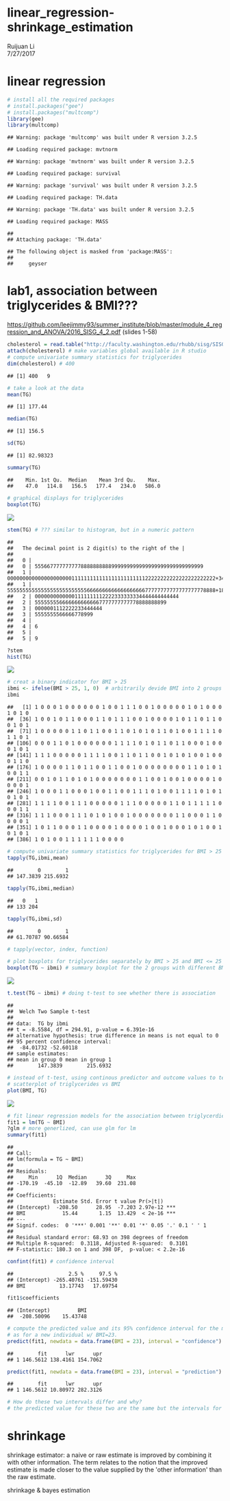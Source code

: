 # linear_regression-shrinkage_estimation
Ruijuan Li  
7/27/2017  

# linear regression 

```r
# install all the required packages 
# install.packages("gee")
# install.packages("multcomp")
library(gee)
library(multcomp)
```

```
## Warning: package 'multcomp' was built under R version 3.2.5
```

```
## Loading required package: mvtnorm
```

```
## Warning: package 'mvtnorm' was built under R version 3.2.5
```

```
## Loading required package: survival
```

```
## Warning: package 'survival' was built under R version 3.2.5
```

```
## Loading required package: TH.data
```

```
## Warning: package 'TH.data' was built under R version 3.2.5
```

```
## Loading required package: MASS
```

```
## 
## Attaching package: 'TH.data'
```

```
## The following object is masked from 'package:MASS':
## 
##     geyser
```

# lab1, association between triglycerides & BMI??? 
https://github.com/leejimmy93/summer_institute/blob/master/module_4_regression_and_ANOVA/2016_SISG_4_2.pdf (slides 1-58)

```r
cholesterol = read.table("http://faculty.washington.edu/rhubb/sisg/SISG-Data-cholesterol.txt", header=T)
attach(cholesterol) # make variables global available in R studio 
# compute univariate summary statistics for triglycerides
dim(cholesterol) # 400 
```

```
## [1] 400   9
```

```r
# take a look at the data 
mean(TG)
```

```
## [1] 177.44
```

```r
median(TG)
```

```
## [1] 156.5
```

```r
sd(TG)
```

```
## [1] 82.98323
```

```r
summary(TG)
```

```
##    Min. 1st Qu.  Median    Mean 3rd Qu.    Max. 
##    47.0   114.8   156.5   177.4   234.0   586.0
```

```r
# graphical displays for triglycerides
boxplot(TG)
```

![](linear_regression-shrinkage_estimation_files/figure-html/unnamed-chunk-2-1.png)<!-- -->

```r
stem(TG) # ??? similar to histogram, but in a numeric pattern 
```

```
## 
##   The decimal point is 2 digit(s) to the right of the |
## 
##   0 | 
##   0 | 5556677777777778888888888999999999999999999999999999999
##   1 | 00000000000000000000011111111111111111111111122222222222222222222222+34
##   1 | 55555555555555555555555555666666666666666666677777777777777777778888+18
##   2 | 00000000000001111111112222333333334444444444444
##   2 | 5555555566666666666667777777777778888888899
##   3 | 0000001112222233444444
##   3 | 5555555566666778999
##   4 | 
##   4 | 6
##   5 | 
##   5 | 9
```

```r
?stem
hist(TG)
```

![](linear_regression-shrinkage_estimation_files/figure-html/unnamed-chunk-2-2.png)<!-- -->

```r
# creat a binary indicator for BMI > 25 
ibmi <- ifelse(BMI > 25, 1, 0)  # arbitrarily devide BMI into 2 groups 
ibmi
```

```
##   [1] 1 0 0 0 1 0 0 0 0 0 0 1 0 0 1 1 1 0 0 1 0 0 0 0 0 1 0 1 0 0 0 1 0 1 0
##  [36] 1 0 0 1 0 1 1 0 0 0 1 1 0 1 1 1 0 0 1 0 0 0 0 1 0 1 1 0 1 1 0 0 1 0 1
##  [71] 1 0 0 0 0 0 1 1 0 1 1 0 0 1 1 0 1 0 1 0 1 1 0 1 0 0 1 1 1 1 0 1 1 0 1
## [106] 0 0 0 1 1 0 1 0 0 0 0 0 0 1 1 1 1 0 1 0 1 1 0 1 1 0 0 0 1 0 0 0 1 0 1
## [141] 1 1 1 0 0 0 0 0 1 1 1 1 0 0 1 1 0 1 1 0 0 1 0 1 0 1 0 0 1 0 0 0 1 1 0
## [176] 1 0 0 0 0 1 1 0 1 1 0 0 1 1 0 0 1 0 0 0 0 0 0 0 0 1 1 0 1 0 1 0 0 1 1
## [211] 0 0 1 0 1 1 0 1 0 1 0 0 0 0 0 0 0 1 1 0 0 1 0 0 1 0 0 0 0 1 0 0 0 0 1
## [246] 1 0 0 0 1 1 0 0 0 1 0 0 1 1 0 0 1 1 1 0 1 0 0 1 1 1 1 0 1 0 1 0 1 0 1
## [281] 1 1 1 1 0 0 1 1 1 0 0 0 0 0 1 1 1 0 0 0 0 0 1 1 0 1 1 1 1 1 0 0 0 1 1
## [316] 1 1 1 0 0 0 1 1 1 0 1 0 1 0 0 1 0 0 0 0 0 0 0 1 1 0 0 0 1 1 0 0 0 0 1
## [351] 1 0 1 1 0 0 0 1 1 0 0 0 0 1 0 0 0 0 1 0 0 1 0 0 0 1 0 1 0 0 1 0 1 0 1
## [386] 1 0 1 0 0 1 1 1 1 1 1 0 0 0 0
```

```r
# compute univariate summary statistics for triglycerides for BMI > 25 and BMI <= 25
tapply(TG,ibmi,mean)
```

```
##        0        1 
## 147.3839 215.6932
```

```r
tapply(TG,ibmi,median)
```

```
##   0   1 
## 133 204
```

```r
tapply(TG,ibmi,sd)
```

```
##        0        1 
## 61.70787 90.66584
```

```r
# tapply(vector, index, function)

# plot boxplots for triglycerides separately by BMI > 25 and BMI <= 25
boxplot(TG ~ ibmi) # summary boxplot for the 2 groups with different BMI 
```

![](linear_regression-shrinkage_estimation_files/figure-html/unnamed-chunk-2-3.png)<!-- -->

```r
t.test(TG ~ ibmi) # doing t-test to see whether there is association 
```

```
## 
## 	Welch Two Sample t-test
## 
## data:  TG by ibmi
## t = -8.5584, df = 294.91, p-value = 6.391e-16
## alternative hypothesis: true difference in means is not equal to 0
## 95 percent confidence interval:
##  -84.01732 -52.60118
## sample estimates:
## mean in group 0 mean in group 1 
##        147.3839        215.6932
```

```r
# instead of t-test, using continous predictor and outcome values to test for association 
# scatterplot of triglycerides vs BMI
plot(BMI, TG)
```

![](linear_regression-shrinkage_estimation_files/figure-html/unnamed-chunk-2-4.png)<!-- -->

```r
# fit linear regression models for the association between triglycerdies and BMI
fit1 = lm(TG ~ BMI)
?glm # more generlized, can use glm for lm 
summary(fit1)
```

```
## 
## Call:
## lm(formula = TG ~ BMI)
## 
## Residuals:
##     Min      1Q  Median      3Q     Max 
## -170.19  -45.10  -12.89   39.60  231.08 
## 
## Coefficients:
##             Estimate Std. Error t value Pr(>|t|)    
## (Intercept)  -208.50      28.95  -7.203 2.97e-12 ***
## BMI            15.44       1.15  13.429  < 2e-16 ***
## ---
## Signif. codes:  0 '***' 0.001 '**' 0.01 '*' 0.05 '.' 0.1 ' ' 1
## 
## Residual standard error: 68.93 on 398 degrees of freedom
## Multiple R-squared:  0.3118,	Adjusted R-squared:  0.3101 
## F-statistic: 180.3 on 1 and 398 DF,  p-value: < 2.2e-16
```

```r
confint(fit1) # confidence interval 
```

```
##                  2.5 %     97.5 %
## (Intercept) -265.40761 -151.59430
## BMI           13.17743   17.69754
```

```r
fit1$coefficients 
```

```
## (Intercept)         BMI 
##  -208.50096    15.43748
```

```r
# compute the predicted value and its 95% confidence interval for the mean value of TG at BMI=23 as well
# as for a new individual w/ BMI=23. 
predict(fit1, newdata = data.frame(BMI = 23), interval = "confidence") # predicted value and its 95% confidence interval for the mean value of TG at BMI=23
```

```
##        fit      lwr      upr
## 1 146.5612 138.4161 154.7062
```

```r
predict(fit1, newdata = data.frame(BMI = 23), interval = "prediction") # predicted value and its 95% confidence interval for a new individual w/ BMI=23
```

```
##        fit      lwr      upr
## 1 146.5612 10.80972 282.3126
```

```r
# How do these two intervals differ and why?
# the predicted value for these two are the same but the intervals for predicted value for new individuals are much bigger, because it includes the random variability around the mean. 
```

# shrinkage 

shrinkage estimator: a naive or raw estimate is improved by combining it with other information. The term relates to the notion that the improved estimate is made closer to the value supplied by the 'other information' than the raw estimate. 

shrinkage & bayes estimation 

